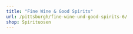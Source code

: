 ```yaml
---
title: "Fine Wine & Good Spirits"
url: /pittsburgh/fine-wine-und-good-spirits-6/
shop: Spirituosen
---
```

